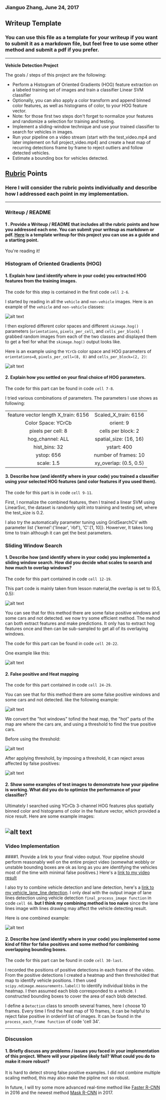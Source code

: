 ### Jianguo Zhang, June 24, 2017
## Writeup Template
### You can use this file as a template for your writeup if you want to submit it as a markdown file, but feel free to use some other method and submit a pdf if you prefer.

---

**Vehicle Detection Project**

The goals / steps of this project are the following:

* Perform a Histogram of Oriented Gradients (HOG) feature extraction on a labeled training set of images and train a classifier Linear SVM classifier
* Optionally, you can also apply a color transform and append binned color features, as well as histograms of color, to your HOG feature vector. 
* Note: for those first two steps don't forget to normalize your features and randomize a selection for training and testing.
* Implement a sliding-window technique and use your trained classifier to search for vehicles in images.
* Run your pipeline on a video stream (start with the test_video.mp4 and later implement on full project_video.mp4) and create a heat map of recurring detections frame by frame to reject outliers and follow detected vehicles.
* Estimate a bounding box for vehicles detected.

[//]: # (Image References)
[image1]: ./output_images/dataset_visualize.jpg
[image2]: ./output_images/dataset_hog_example.jpg
[image3]: ./output_images/sliding_window_example.jpg
[image3_1]: ./output_images/advanced_sliding_window_example.jpg
[image4]: ./output_images/sliding_window_example_test5.jpg
[image5]: ./output_images/heat_map_no_thresh_test5.jpg
[image5_1]: ./output_images/heat_map_with_thresh_test5.jpg
[image5_2]: ./output_images/heat_map_with_thresh_examples.jpg
[image6]: ./output_images/final_combined_example_test6.jpg
[image7]: ./examples/output_bboxes.png
[video1]: ./project_video.mp4

## [Rubric](https://review.udacity.com/#!/rubrics/513/view) Points
### Here I will consider the rubric points individually and describe how I addressed each point in my implementation.  

---
### Writeup / README

#### 1 . Provide a Writeup / README that includes all the rubric points and how you addressed each one.  You can submit your writeup as markdown or pdf.  [Here](https://github.com/udacity/CarND-Vehicle-Detection/blob/master/writeup_template.md) is a template writeup for this project you can use as a guide and a starting point.  

You're reading it!

### Histogram of Oriented Gradients (HOG)

#### 1. Explain how (and identify where in your code) you extracted HOG features from the training images.

The code for this step is contained in the first code `cell 2-6`. 

I started by reading in all the `vehicle` and `non-vehicle` images.  Here is an example of the `vehicle` and `non-vehicle` classes:

![alt text][image1]

I then explored different color spaces and different `skimage.hog()` parameters (`orientations`, `pixels_per_cell`, and `cells_per_block`).  I grabbed random images from each of the two classes and displayed them to get a feel for what the `skimage.hog()` output looks like.


Here is an example using the `YCrCb` color space and HOG parameters of `orientations=8`, `pixels_per_cell=(8, 8)` and `cells_per_block=(2, 2)`:


![alt text][image2]

#### 2. Explain how you settled on your final choice of HOG parameters.

The code for this part can be found in code `cell 7-8`.

I tried various combinations of parameters. The parameters I use shows as following:




|        |    | 
|:-------------:|:-------------:| 
 | feature vector length X_train:  6156 | Scaled_X_train:  6156 |
 | Color Space:  YCrCb | orient:  9 |
 | pixels per cell:  8 | cells per block:  2 |
 | hog_channel:  ALL | spatial_size:  (16, 16) |
 | hist_bins:  32 | ystart:  400 |
 | ystop:  656| number of frames: 10|
 | scale: 1.5| xy_overlap: (0.5, 0.5)|

#### 3. Describe how (and identify where in your code) you trained a classifier using your selected HOG features (and color features if you used them).

The code for this part is in code `cell 9-11`.

First, I normalize the combined features, then I trained a linear SVM using LinearSvc, the dataset is randomly split into training and testing set, where the test_size is 0.2. 

I also try the automatically parameter tuning using GridSearchCV with parameter list  {'kernel':('linear', 'rbf'), 'C':[1, 10]}. Howerver, It takes long time to train although it can get the best parameters.


### Sliding Window Search

#### 1. Describe how (and identify where in your code) you implemented a sliding window search.  How did you decide what scales to search and how much to overlap windows?

The code for this part contained in code `cell 12-19`.

This part code is mainly taken from lesson material,the overlap is set to (0.5, 0.5):


![alt text][image3]

You can see that for this method there are some false positive windows and some cars and not detected. we now try some efficient method. The mehod can both extract features and make predictions. It only has to extract hog features once and then can be sub-sampled to get all of its overlaying windows.

The code for this part can be found in code `cell 20-22`.

One example like this:

![alt text][image3_1]

#### 2. False positive and Heat mapping

The code for this part contained in code `cell 24-29`.

You can see that for this method there are some false positive windows and some cars and not detected. like the following example:

![alt text][image4]

We convert the "hot windows" tofind the heat map,  the "hot" parts of the map are where the cars are, and using a threshold to find the true positive cars.

Before using the threshold:

![alt text][image5]

After applying threshold, by imposing a threshold, it can reject areas affected by false positives:

![alt text][image5_1]


#### 2. Show some examples of test images to demonstrate how your pipeline is working.  What did you do to optimize the performance of your classifier?

Ultimately I searched using YCrCb 3-channel HOG features plus spatially binned color and histograms of color in the feature vector, which provided a nice result.  Here are some example images:

![alt text][image5_2]
---

### Video Implementation

####1. Provide a link to your final video output.  Your pipeline should perform reasonably well on the entire project video (somewhat wobbly or unstable bounding boxes are ok as long as you are identifying the vehicles most of the time with minimal false positives.)
Here's a [link to my video result](./project_video_result.mp4)

I also try to combine vehicle detection and lane detection, here's a [link to my vehicle_lane_line detection](./project_demo_lines.mp4). I only deal with the output image of lane lines detection using vehicle detection `final_process_image function` in code `cell 66`. **but I think my combining method is too naive** since the lane lines image with lines drawing may affect the vehicle detecting result.

Here is one combined example:

![alt text][image6]

#### 2. Describe how (and identify where in your code) you implemented some kind of filter for false positives and some method for combining overlapping bounding boxes.

The code for this part can be found in code `cell 30-last`. 

I recorded the positions of positive detections in each frame of the video.  From the positive detections I created a heatmap and then thresholded that map to identify vehicle positions.  I then used `scipy.ndimage.measurements.label()` to identify individual blobs in the heatmap.  I then assumed each blob corresponded to a vehicle.  I constructed bounding boxes to cover the area of each blob detected.  

I define a `Detection` class to smooth several frames, here I choose 10 frames. Every time I find the heat map of 10 frames, it can be helpful to reject false positive in orderinf list of images. It can be found in the `process_each_frame function` of code 'cell 34'. 



---

### Discussion

#### 1. Briefly discuss any problems / issues you faced in your implementation of this project.  Where will your pipeline likely fail?  What could you do to make it more robust?

It is hard to detect strong false positive examples. I did not combine multiple scaling method, this may also make the pipline not so robust. 

In future, I will try some more advanced real-time method like  [Faster R-CNN](https://arxiv.org/pdf/1506.01497.pdf) in 2016 and the newest method [Mask R-CNN](https://arxiv.org/pdf/1703.06870.pdf) in 2017.
